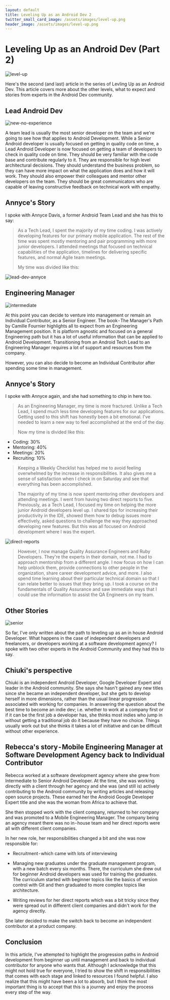 ```yaml
---
layout: default
title: Leveling Up as an Android Dev 2
twitter_small_card_image: /assets/images/level-up.png
header_image: /assets/images/level-up.png
---
```


# Leveling Up as an Android Dev (Part 2)

![level-up](./assets/images/level-up.png)

Here's the second (and last) article in the series of Levling Up as an Android Dev. This article covers more about the other levels, what to expect and stories from experts in the Android Dev community.

## Lead Android Dev

![new-no-experience](./assets/images/new-no-experience.png)

A team lead is usually the most senior developer on the team and we're going to see how that applies to Android Development. While a Senior Android developer is usually focused on getting in quality code on time, a Lead Android Developer is now focused on getting a team of developers to check in quality code on time. They should be very familiar with the code base and contribute regularly to it. They are responsible for high level architectural decisions. They should understand the business problem, so they can have more impact on what the application does and how it will work. They should also empower their colleagues and mentor other developers on the team. They should be great communicators who are capable of leaving constructive feedback on technical work with empathy.

## Annyce's Story

I spoke with Annyce Davis, a former Android Team Lead and she has this to say:

> As a Tech Lead, I spent the majority of my time coding. I was actively developing features for our primary mobile application. The rest of the time was spent mostly mentoring and pair programming with more junior developers. I attended meetings that focused on technical capabilities of the application, timelines for delivering specific features, and normal Agile team meetings.
>
> My time was divided like this:

![lead-dev-annyce](./assets/images/lead-dev-annyce.png)

## Engineering Manager

![intermediate](./assets/images/intermediate.png)

At this point you can decide to venture into management or remain an Individual Contributor, as a Senior Engineer. The book - The Manager's Path by Camille Fournier highlights all to expect from an Engineering Management position. It is platform agnostic and focused on a general Engineering path but it has a lot of useful information that can be applied to Android Development. Transitioning from an Android Tech Lead to an Engineering Manager requires a lot of support and resources from the company.

However, you can also decide to become an Individual Contributor after spending some time in management.

## Annyce's Story

I spoke with Annyce again, and she had something to chip in here too.

> As an Engineering Manager, my time is more fractured. Unlike a Tech Lead, I spend much less time developing features for our applications. Getting used to this shift has honestly been a bit emotional. I've needed to learn a new way to feel accomplished at the end of the day.
>
> Now my time is divided like this:

* Coding: 30%
* Mentoring: 40%
* Meetings: 20%
* Recruiting: 10%

> Keeping a Weekly Checklist has helped me to avoid feeling overwhelmed by the increase in responsibilities. It also gives me a sense of satisfaction when I check in on Saturday and see that everything has been accomplished.

> The majority of my time is now spent mentoring other developers and attending meetings. I went from having two direct reports to five. Previously, as a Tech Lead, I focused my time on helping the more junior Android developers level up. I shared tips for increasing their productivity in the IDE, showed them how to debug issues more effectively, asked questions to challenge the way they approached developing new features. But this was all focused on Android development where I was the expert.

![direct-reports](./assets/images/direct-reports.png)

> However, I now manage Quality Assurance Engineers and Ruby Developers. They're the experts in their domain, not me. I had to approach mentorship from a different angle. I now focus on how I can help unblock them, provide connections to other people in the organization, share career development advice, and more. I also spend time learning about their particular technical domain so that I can relate better to issues that they bring up. I took a course on the fundamentals of Quality Assurance and saw immediate ways that I could use the information to assist the QA Engineers on my team.

## Other Stories

![senior](./assets/images/senior.png)

So far, I've only written about the path to leveling up as an in house Android Developer. What happens in the case of independent developers and freelancers, or developers working at a software development agency? I spoke with two other experts in the Android Community and they had this to say.

## Chiuki's perspective

Chiuki is an independent Android Developer, Google Developer Expert and leader in the Android community. She says she hasn't gained any new titles since she became an independent developer, but she gets to develop herself in more dimensions, rather than the usual linear progression associated with working for companies. In answering the question about the best time to become an indie dev; i.e. whether to work at a company first or if it can be the first job a developer has, she thinks most indies who jump in without getting a traditional job do it because they have no choice. Things usually work out but she thinks it takes a lot of initiative and can be difficult without other experience.

## Rebecca's story - Mobile Engineering Manager at Software Development Agency back to Individual Contributor

Rebecca  worked at a software development agency where she grew from Intermediate to Senior Android Developer. At the time, she was working directly with a client through her agency and she was (and still is) actively contributing to the Android community by writing articles and releasing open source projects. These earned her the Android Google Developer Expert title and she was the woman from Africa to achieve that.

She then stopped work with the client company, returned to her company and was promoted to a Mobile Engineering Manager. The company being an agency meant there was no in - house team and her direct reports were all with different client companies.

In her new role, her responsibilities changed a bit and she was now responsible for:

* Recruitment - which came with lots of interviewing

* Managing new graduates under the graduate management program, with a new batch every six months. There, the curriculum she drew out for beginner Android developers was used for training the graduates. The curriculum started with beginner topics like the basics of version control with Git and then graduated to more complex topics like architecture.

* Writing reviews for her direct reports which was a bit tricky since they were spread out in different client companies and didn't work for the agency directly.

She later decided to make the switch back to become an independent contributor at a product company.

## Conclusion

In this article, I've attempted to highlight the progression paths in Android development from beginner up until management and back to individual contributor for anyone who wants that. Although I acknowledge that this might not hold true for everyone, I tried to show the shift in responsibilities that comes with each stage and linked to resources I found helpful. I also realize that this might have been a lot to absorb, but I think the most important thing is to accept that this is a journey and enjoy the process every step of the way.
